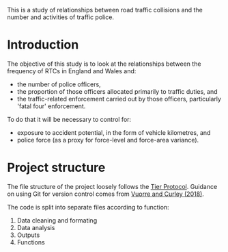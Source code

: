 This is a study of relationships between road traffic collisions and the number 
and activities of traffic police.

# Introduction

The objective of this study is to look at the relationships between the 
frequency of RTCs in England and Wales and:

  * the number of police officers,
  * the proportion of those officers allocated primarily to traffic duties, and
  * the traffic-related enforcement carried out by those officers, particularly 
    'fatal four' enforcement.

To do that it will be necessary to control for:

  * exposure to accident potential, in the form of vehicle kilometres, and
  * police force (as a proxy for force-level and force-area variance).

# Project structure

The file structure of the project loosely follows the [Tier Protocol](https://www.projecttier.org/tier-protocol/specifications/). Guidance
on using Git for version control comes from [Vuorre and Curley (2018)](https://doi.org/10.1177/2515245918754826).

The code is split into separate files according to function:

  1. Data cleaning and formating
  2. Data analysis
  3. Outputs
  4. Functions

